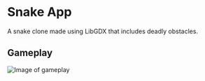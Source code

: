 # Snake App
A snake clone made using LibGDX that includes deadly obstacles.

## Gameplay
![Image of gameplay](screenshots/gameplay.png)

